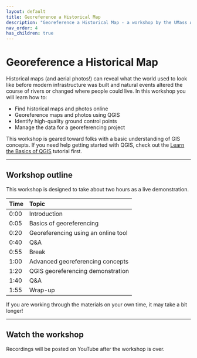 ```yaml
---
layout: default
title: Georeference a Historical Map
description: "Georeference a Historical Map - a workshop by the UMass Amherst Libraries."
nav_order: 4
has_children: true
---
```


# Georeference a Historical Map

Historical maps (and aerial photos!) can reveal what the world used to look like before modern infrastructure was built and natural events altered the course of rivers or changed where people could live. In this workshop you will learn how to:
* Find historical maps and photos online
* Georeference maps and photos using QGIS
* Identify high-quality ground control points
* Manage the data for a georeferencing project

This workshop is geared toward folks with a basic understanding of GIS concepts. If you need help getting started with QGIS, check out the [Learn the Basics of QGIS](https://umass-gis.github.io/workshops/content/basics-qgis/) tutorial first.

---
## Workshop outline

This workshop is designed to take about two hours as a live demonstration.

| Time | Topic |
| :--- | :--- |
| 0:00 | Introduction |
| 0:05 | Basics of georeferencing |
| 0:20 | Georeferencing using an online tool |
| 0:40 | Q&A |
| 0:55 | Break |
| 1:00 | Advanced georeferencing concepts |
| 1:20 | QGIS georeferencing demonstration |
| 1:40 | Q&A |
| 1:55 | Wrap-up |

If you are working through the materials on your own time, it may take a bit longer!

---
## Watch the workshop

Recordings will be posted on YouTube after the workshop is over.
